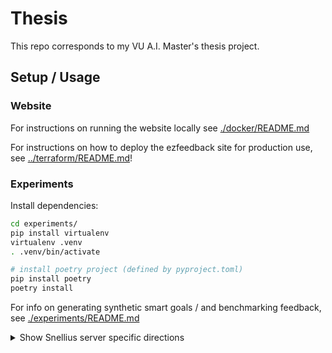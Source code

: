 # Thesis

This repo corresponds to my VU A.I. Master's thesis project.

## Setup / Usage

### Website

For instructions on running the website locally see [./docker/README.md](./docker/README.md)


For instructions on how to deploy the ezfeedback site for production use, see [../terraform/README.md](../terraform/README.md)!

### Experiments
Install dependencies:
````bash
cd experiments/
pip install virtualenv
virtualenv .venv
. .venv/bin/activate

# install poetry project (defined by pyproject.toml)
pip install poetry
poetry install
````

For info on generating synthetic smart goals / and benchmarking feedback, see [./experiments/README.md](./experiments/README.md)


<details>
<summary>Show Snellius server specific directions</summary>
Note for the commands below, if you're not running on a [slurm server](https://slurm.schedmd.com/overview.html) then use `bash` in place of `sbatch`


Disclaimer: the conda environment is now (somewhat) deprecated in favor of poetry...

````bash
# create conda environment
# (if already existing, the environment is updated to be consistent with ./environment.yml)
sbatch jobs/install_env.yml

# now you can activate the conda environment:
source activate thesis
# or if on slurm:
source activate_env.sh

# not currently working:
# launch jupyter notebook server (useful on slurm)
sbatch jobs/launch_jupyter.job
````
</details>

